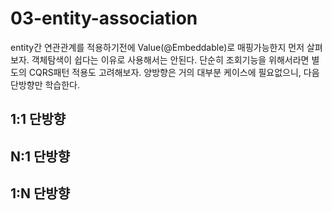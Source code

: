 # 03-entity-association
entity간 연관관계를 적용하기전에 Value(@Embeddable)로 매핑가능한지 먼저 살펴보자.
객체탐색이 쉽다는 이유로 사용해서는 안된다.
단순히 조회기능을 위해서라면 별도의 CQRS패턴 적용도 고려해보자.
양방향은 거의 대부분 케이스에 필요없으니, 다음 단방향만 학습한다.

## 1:1 단방향

## N:1 단방향

## 1:N 단방향
